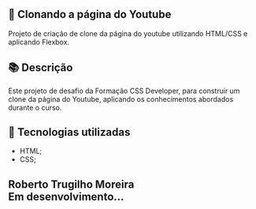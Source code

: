 ## 📝 Clonando a página do Youtube
Projeto de criação de clone da página do youtube utilizando HTML/CSS e aplicando Flexbox.

## 📚 Descrição

Este projeto de desafio da Formação CSS Developer, para construir um clone da página do Youtube, aplicando os conhecimentos abordados durante o curso.

## 💼 Tecnologias utilizadas

- HTML;
- CSS;

## Roberto Trugilho Moreira<br>Em desenvolvimento...
